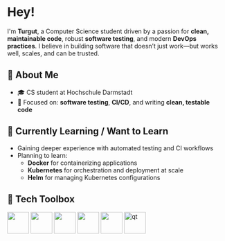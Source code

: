 # Hey! 

I'm **Turgut**, a Computer Science student driven by a passion for **clean, maintainable code**, robust **software testing**, and modern **DevOps practices**. 
I believe in building software that doesn’t just work—but works well, scales, and can be trusted.

## 🚀 About Me
- 🎓 CS student at Hochschule Darmstadt
- 🧪 Focused on: **software testing**, **CI/CD**, and writing **clean, testable code**

## 🌱 Currently Learning / Want to Learn
- Gaining deeper experience with automated testing and CI workflows
- Planning to learn:
  - **Docker** for containerizing applications
  - **Kubernetes** for orchestration and deployment at scale
  - **Helm** for managing Kubernetes configurations

## 🧰 Tech Toolbox

<p align="left">
  <img src="https://cdn.jsdelivr.net/gh/devicons/devicon/icons/python/python-original.svg" width="50" />
  <img src="https://cdn.jsdelivr.net/gh/devicons/devicon/icons/cplusplus/cplusplus-original.svg" width="50" />
  <img src="https://cdn.jsdelivr.net/gh/devicons/devicon/icons/jenkins/jenkins-original.svg" width="50" />
  <img src="https://cdn.jsdelivr.net/gh/devicons/devicon/icons/git/git-original.svg" width="50" />
  <img src="https://cdn.jsdelivr.net/gh/devicons/devicon/icons/linux/linux-original.svg" width="50" />
  <img src="https://upload.wikimedia.org/wikipedia/commons/0/0b/Qt_logo_2016.svg" alt="qt" width="50"/>
</p>
